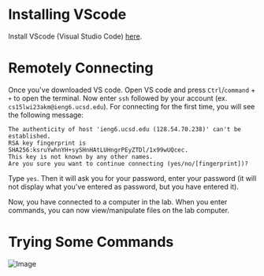 Installing VScode
=================
Install VScode (Visual Studio Code) [here](https://code.visualstudio.com/).

Remotely Connecting
===================
Once you've downloaded VS code. Open VS code and press `Ctrl`/`command` + `+` to open the terminal.
Now enter `ssh` followed by your account (ex. `cs15lwi23akm@ieng6.ucsd.edu`). For connecting for the first time, you will see the following message:

```
The authenticity of host 'ieng6.ucsd.edu (128.54.70.238)' can't be established.
RSA key fingerprint is SHA256:ksruYwhnYH+sySHnHAtLUHngrPEyZTDl/1x99wUQcec.
This key is not known by any other names.
Are you sure you want to continue connecting (yes/no/[fingerprint])?
```

Type `yes`. Then it will ask you for your password, enter your password (it will not display what you've entered as password, but you have entered it).

Now, you have connected to a computer in the lab. When you enter commands, you can now view/manipulate files on the lab computer.



Trying Some Commands
====================

![Image](https://hips.hearstapps.com/hmg-prod.s3.amazonaws.com/images/cute-cat-photos-1593441022.jpg?crop=0.670xw:1.00xh;0.167xw,0&resize=640:*)


